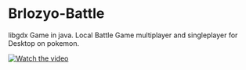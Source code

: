 # Brlozyo-Battle 
libgdx Game in java. 
Local Battle Game multiplayer and singleplayer for Desktop on pokemon.

[![Watch the video](https://imgur.com/fuLbSwb.png)](https://www.youtube.com/watch?v=oimD7FgLKhA)
